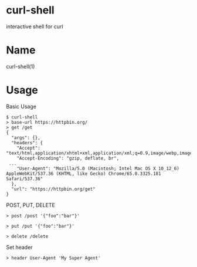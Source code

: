 # curl-shell

interactive shell for curl

# Name

curl-shell(1)

# Usage

Basic Usage

```
$ curl-shell
> base-url https://httpbin.org/
> get /get
{
  "args": {},
  "headers": {
    "Accept": "text/html,application/xhtml+xml,application/xml;q=0.9,image/webp,image/apng,*/*;q=0.8",
    "Accept-Encoding": "gzip, deflate, br",
 ...
    "User-Agent": "Mozilla/5.0 (Macintosh; Intel Mac OS X 10_12_6) AppleWebKit/537.36 (KHTML, like Gecko) Chrome/65.0.3325.181 Safari/537.36"
  },
  "url": "https://httpbin.org/get"
}
```

POST, PUT, DELETE

```
> post /post '{"foo":"bar"}'

> put /put '{"foo":"bar"}'

> delete /delete
```

Set header

```
> header User-Agent 'My Super Agent'
```


